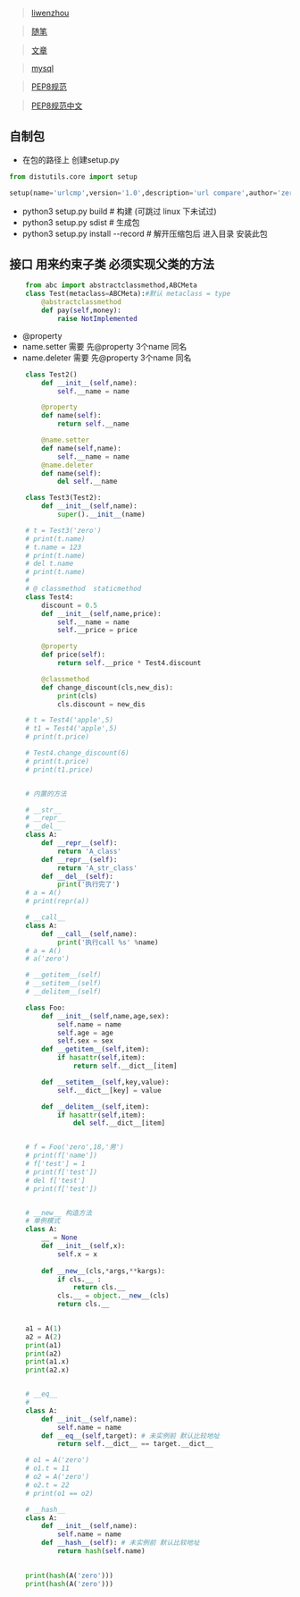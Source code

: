 >[liwenzhou](http://www.cnblogs.com/liwenzhou/)

> [随笔](http://www.cnblogs.com/Eva-J/)

> [文章](https://www.cnblogs.com/Eva-J/category/1030165.html)

> [mysql](https://www.cnblogs.com/Eva-J/p/5133716.html)

> [PEP8规范](https://www.python.org/dev/peps/pep-0008/)

> [PEP8规范中文](https://yq.aliyun.com/articles/626638) 

## 自制包
+ 在包的路径上 创建setup.py
```python
from distutils.core import setup

setup(name='urlcmp',version='1.0',description='url compare',author='zero',py_modules=['urlcmp.url_cmp'])
```
+ python3 setup.py build	# 构建 (可跳过 linux 下未试过)
+ python3 setup.py sdist	# 生成包 
+ python3 setup.py install --record # 解开压缩包后 进入目录 安装此包 

## 接口 用来约束子类  必须实现父类的方法
```python
	from abc import abstractclassmethod,ABCMeta
	class Test(metaclass=ABCMeta):#默认 metaclass = type
		@abstractclassmethod
		def pay(self,money):
			raise NotImplemented
```

+ @property  
+ name.setter 需要  先@property  3个name 同名
+ name.deleter 需要  先@property  3个name 同名

```python
	class Test2()
		def __init__(self,name):
			self.__name = name

		@property
		def name(self):
			return self.__name

		@name.setter
		def name(self,name):
			self.__name = name
		@name.deleter
		def name(self):
			del self.__name

	class Test3(Test2):
		def __init__(self,name):
			super().__init__(name)

	# t = Test3('zero')
	# print(t.name)
	# t.name = 123
	# print(t.name)
	# del t.name
	# print(t.name)
	# 
	# @ classmethod  staticmethod
	class Test4:
		discount = 0.5
		def __init__(self,name,price):
			self.__name = name
			self.__price = price

		@property
		def price(self):
			return self.__price * Test4.discount

		@classmethod
		def change_discount(cls,new_dis):
			print(cls)
			cls.discount = new_dis

	# t = Test4('apple',5)
	# t1 = Test4('apple',5)
	# print(t.price)

	# Test4.change_discount(6)
	# print(t.price)
	# print(t1.price)


	# 内置的方法

	# __str__
	# __repr__
	# __del__
	class A:
		def __repr__(self):
			return 'A_class'
		def __repr__(self):
			return 'A_str_class'
		def __del__(self):
			print('执行完了')
	# a = A()
	# print(repr(a))

	# __call__
	class A:
		def __call__(self,name):
			print('执行call %s' %name)
	# a = A()
	# a('zero')

	# __getitem__(self)
	# __setitem__(self)
	# __delitem__(self)

	class Foo:
		def __init__(self,name,age,sex):
			self.name = name
			self.age = age
			self.sex = sex
		def __getitem__(self,item):
			if hasattr(self,item):
				return self.__dict__[item]

		def __setitem__(self,key,value):
			self.__dict__[key] = value

		def __delitem__(self,item):
			if hasattr(self,item):
				del self.__dict__[item]


	# f = Foo('zero',18,'男')
	# print(f['name'])
	# f['test'] = 1
	# print(f['test'])
	# del f['test']
	# print(f['test'])


	# __new__ 构造方法
	# 单例模式
	class A:
		__ = None
		def __init__(self,x):
			self.x = x
			
		def __new__(cls,*args,**kargs):
			if cls.__ :
				return cls.__
			cls.__ = object.__new__(cls)
			return cls.__
			

	a1 = A(1)
	a2 = A(2)
	print(a1)
	print(a2)
	print(a1.x)
	print(a2.x)


	# __eq__
	# 
	class A:
		def __init__(self,name):
			self.name = name
		def __eq__(self,target): # 未实例前 默认比较地址
			return self.__dict__ == target.__dict__

	# o1 = A('zero')
	# o1.t = 11
	# o2 = A('zero')
	# o2.t = 22
	# print(o1 == o2)

	# __hash__
	class A:
		def __init__(self,name):
			self.name = name
		def __hash__(self): # 未实例前 默认比较地址
			return hash(self.name)
			

	print(hash(A('zero')))
	print(hash(A('zero')))
```